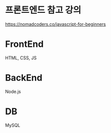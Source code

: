 # 프론트엔드 참고 강의
https://nomadcoders.co/javascript-for-beginners

# FrontEnd
HTML, CSS, JS

# BackEnd 
Node.js

# DB 
MySQL
